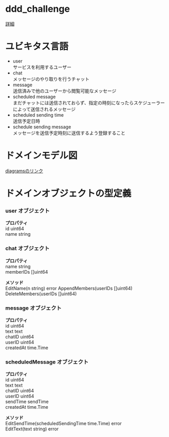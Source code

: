 # ddd_challenge
[詳細](https://chatwork.connpass.com/event/263334)

# ユビキタス言語 
- user  
サービスを利用するユーザー
- chat  
メッセージのやり取りを行うチャット
- message  
送信済みで他のユーザーから閲覧可能なメッセージ
- scheduled message  
まだチャットには送信されておらず、指定の時刻になったらスケジューラーによって送信されるメッセージ
- scheduled sending time  
送信予定日時
- schedule sending message  
メッセージを送信予定時刻に送信するよう登録すること


# ドメインモデル図
[diagramsのリンク](https://drive.google.com/file/d/1RRtEIXxGXNl_dkC8ilsaZBkRqGEwHCfz/view?usp=sharing)

# ドメインオブジェクトの型定義
### user オブジェクト  
**プロパティ**  
id   uint64  
name string  

### chat オブジェクト
**プロパティ**  
name      string  
memberIDs []uint64  

**メソッド**  
EditName(n string) error
AppendMembers(userIDs []uint64)
DeleteMembers(userIDs []uint64)

### message オブジェクト
**プロパティ**  
id        uint64  
text      text  
chatID    uint64  
userID    uint64  
createdAt time.Time  

### scheduledMessage オブジェクト
**プロパティ**  
id        uint64  
text      text  
chatID    uint64  
userID    uint64  
sendTime  sendTime  
createdAt time.Time 

**メソッド**  
EditSendTime(scheduledSendingTime time.Time) error  
EditText(text string) error
